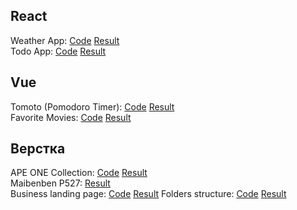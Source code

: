 ## React
Weather App: [Code](https://github.com/MarkusFletcher/weather-app)  [Result](https://weather-app-rosy-xi-72.vercel.app)\
Todo App: [Code](https://github.com/MarkusFletcher/todolist-typescript-nextjs-tailwind)  [Result](https://todolist-typescript-nextjs-tailwind.vercel.app)

## Vue
Tomoto (Pomodoro Timer): [Code](https://github.com/MarkusFletcher/tomoto) [Result](https://tomoto-two.vercel.app)\
Favorite Movies: [Code](https://github.com/MarkusFletcher/MyFavoriteMovies-Vue3) [Result](https://my-favorite-movies-nine.vercel.app)

## Верстка
APE ONE Collection: [Code](https://github.com/MarkusFletcher/ApeOne) [Result](https://markusfletcher.github.io/ApeOne/app/)\
Maibenben P527: [Result](https://shop-maibenben.ru/product-category/predzakazy/seriax/)\
Business landing page: [Code](https://github.com/MarkusFletcher/insystem) [Result](https://markusfletcher.github.io/port/insystem/index.html)
Folders structure: [Code](https://github.com/MarkusFletcher/folder-tree-structure) [Result](https://markusfletcher.github.io/port/folder-tree-structure/)
